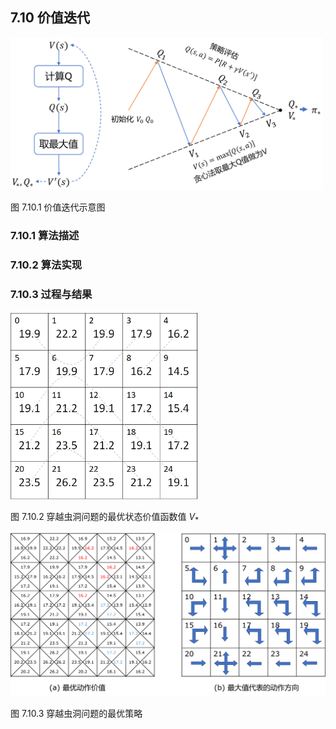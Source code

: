 
## 7.10 价值迭代

<img src="./img/ValueIteration.png" width=500>

图 7.10.1 价值迭代示意图


### 7.10.1 算法描述

### 7.10.2 算法实现

### 7.10.3 过程与结果


<img src="./img/wormhole-25-Vstar.png" width=300>

图 7.10.2 穿越虫洞问题的最优状态价值函数值 $V_*$


<img src="./img/wormhole-25-Qstar.png" width=700>

图 7.10.3 穿越虫洞问题的最优策略
